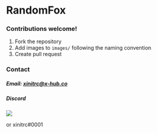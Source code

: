 # RandomFox

### Contributions welcome!

1. Fork the repository
2. Add images to `images/` following the naming convention
3. Create pull request

### Contact

##### Email: [xinitrc@x-hub.co](mailto:xinitrc@x-hub.co)

##### Discord

[<img src="https://discordapp.com/api/guilds/232271167170281472/widget.png?style=banner3">](https://x-bot.co/discord)

or xinitrc#0001
